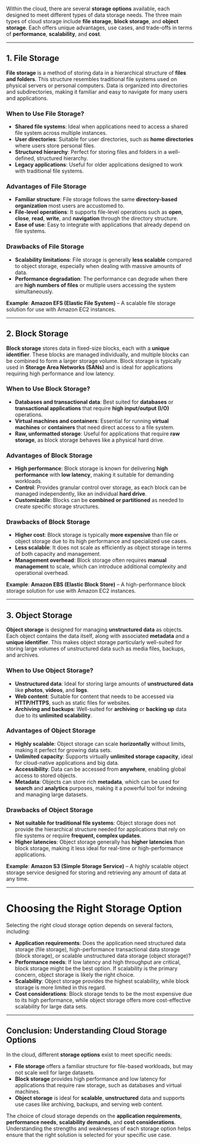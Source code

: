 
Within the cloud, there are several **storage options** available, each designed to meet different types of data storage needs. The three main types of cloud storage include **file storage**, **block storage**, and **object storage**. Each offers unique advantages, use cases, and trade-offs in terms of **performance**, **scalability**, and **cost**.

---

## 1. File Storage

**File storage** is a method of storing data in a hierarchical structure of **files and folders**. This structure resembles traditional file systems used on physical servers or personal computers. Data is organized into directories and subdirectories, making it familiar and easy to navigate for many users and applications.

### When to Use File Storage?

- **Shared file systems**: Ideal when applications need to access a shared file system across multiple instances.
- **User directories**: Suitable for user directories, such as **home directories** where users store personal files.
- **Structured hierarchy**: Perfect for storing files and folders in a well-defined, structured hierarchy.
- **Legacy applications**: Useful for older applications designed to work with traditional file systems.

### Advantages of File Storage

- **Familiar structure**: File storage follows the same **directory-based organization** most users are accustomed to.
- **File-level operations**: It supports file-level operations such as **open**, **close**, **read**, **write**, and **navigation** through the directory structure.
- **Ease of use**: Easy to integrate with applications that already depend on file systems.

### Drawbacks of File Storage

- **Scalability limitations**: File storage is generally **less scalable** compared to object storage, especially when dealing with massive amounts of data.
- **Performance degradation**: The performance can degrade when there are **high numbers of files** or multiple users accessing the system simultaneously.

**Example**: **Amazon EFS (Elastic File System)** – A scalable file storage solution for use with Amazon EC2 instances.

---

## 2. Block Storage

**Block storage** stores data in fixed-size blocks, each with a **unique identifier**. These blocks are managed individually, and multiple blocks can be combined to form a larger storage volume. Block storage is typically used in **Storage Area Networks (SANs)** and is ideal for applications requiring high performance and low latency.

### When to Use Block Storage?

- **Databases and transactional data**: Best suited for **databases** or **transactional applications** that require **high input/output (I/O)** operations.
- **Virtual machines and containers**: Essential for running **virtual machines** or **containers** that need direct access to a file system.
- **Raw, unformatted storage**: Useful for applications that require **raw storage**, as block storage behaves like a physical hard drive.

### Advantages of Block Storage

- **High performance**: Block storage is known for delivering **high performance** with **low latency**, making it suitable for demanding workloads.
- **Control**: Provides granular control over storage, as each block can be managed independently, like an individual **hard drive**.
- **Customizable**: Blocks can be **combined or partitioned** as needed to create specific storage structures.

### Drawbacks of Block Storage

- **Higher cost**: Block storage is typically **more expensive** than file or object storage due to its high performance and specialized use cases.
- **Less scalable**: It does not scale as efficiently as object storage in terms of both capacity and management.
- **Management overhead**: Block storage often requires **manual management** to scale, which can introduce additional complexity and operational overhead.

**Example**: **Amazon EBS (Elastic Block Store)** – A high-performance block storage solution for use with Amazon EC2 instances.

---

## 3. Object Storage

**Object storage** is designed for managing **unstructured data** as objects. Each object contains the data itself, along with associated **metadata** and a **unique identifier**. This makes object storage particularly well-suited for storing large volumes of unstructured data such as media files, backups, and archives.

### When to Use Object Storage?

- **Unstructured data**: Ideal for storing large amounts of **unstructured data** like **photos**, **videos**, and **logs**.
- **Web content**: Suitable for content that needs to be accessed via **HTTP/HTTPS**, such as static files for websites.
- **Archiving and backups**: Well-suited for **archiving** or **backing up** data due to its **unlimited scalability**.

### Advantages of Object Storage

- **Highly scalable**: Object storage can scale **horizontally** without limits, making it perfect for growing data sets.
- **Unlimited capacity**: Supports virtually **unlimited storage capacity**, ideal for cloud-native applications and big data.
- **Accessibility**: Data can be accessed from **anywhere**, enabling global access to stored objects.
- **Metadata**: Objects can store rich **metadata**, which can be used for **search** and **analytics** purposes, making it a powerful tool for indexing and managing large datasets.

### Drawbacks of Object Storage

- **Not suitable for traditional file systems**: Object storage does not provide the hierarchical structure needed for applications that rely on file systems or require **frequent, complex updates**.
- **Higher latencies**: Object storage generally has **higher latencies** than block storage, making it less ideal for real-time or high-performance applications.

**Example**: **Amazon S3 (Simple Storage Service)** – A highly scalable object storage service designed for storing and retrieving any amount of data at any time.

---

# Choosing the Right Storage Option

Selecting the right cloud storage option depends on several factors, including:

- **Application requirements**: Does the application need structured data storage (file storage), high-performance transactional data storage (block storage), or scalable unstructured data storage (object storage)?
- **Performance needs**: If low latency and high throughput are critical, block storage might be the best option. If scalability is the primary concern, object storage is likely the right choice.
- **Scalability**: Object storage provides the highest scalability, while block storage is more limited in this regard.
- **Cost considerations**: Block storage tends to be the most expensive due to its high performance, while object storage offers more cost-effective scalability for large data sets.

---

## Conclusion: Understanding Cloud Storage Options

In the cloud, different **storage options** exist to meet specific needs:

- **File storage** offers a familiar structure for file-based workloads, but may not scale well for large datasets.
- **Block storage** provides high performance and low latency for applications that require raw storage, such as databases and virtual machines.
- **Object storage** is ideal for **scalable**, **unstructured** data and supports use cases like archiving, backups, and serving web content.

The choice of cloud storage depends on the **application requirements**, **performance needs**, **scalability demands**, and **cost considerations**. Understanding the strengths and weaknesses of each storage option helps ensure that the right solution is selected for your specific use case.